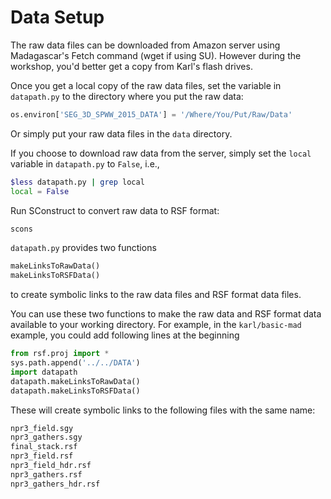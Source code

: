 # Data Setup

The raw data files can be downloaded from Amazon server using Madagascar's Fetch command (wget if using SU). However during the workshop, you'd better get a copy from Karl's flash drives.

Once you get a local copy of the raw data files, set the variable in ```datapath.py``` to the directory where you put the raw data:

```python
os.environ['SEG_3D_SPWW_2015_DATA'] = '/Where/You/Put/Raw/Data'
```

Or simply put your raw data files in the ```data``` directory.

If you choose to download raw data from the server, simply set the ```local``` variable in ```datapath.py``` to ```False```, i.e.,

```bash
$less datapath.py | grep local
local = False
```

Run SConstruct to convert raw data to RSF format:

```python
scons 
```

```datapath.py``` provides two functions

```python
makeLinksToRawData()
makeLinksToRSFData()
```
to create symbolic links to the raw data files and RSF format data files.

You can use these two functions to make the raw data and RSF format data available to your working directory. For example, in the ```karl/basic-mad``` example, you could add following lines at the beginning

```python
from rsf.proj import *
sys.path.append('../../DATA')
import datapath
datapath.makeLinksToRawData()
datapath.makeLinksToRSFData()
```
These will create symbolic links to the following files with the same name:

```python
npr3_field.sgy
npr3_gathers.sgy
final_stack.rsf
npr3_field.rsf
npr3_field_hdr.rsf
npr3_gathers.rsf
npr3_gathers_hdr.rsf
```